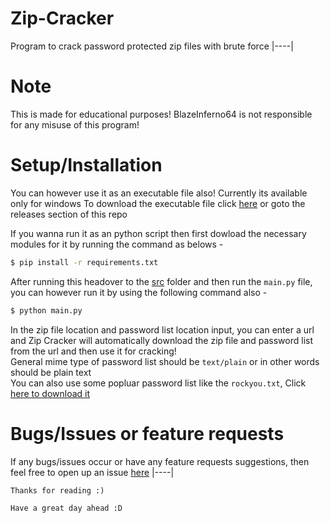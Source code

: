 # Zip-Cracker
Program to crack password protected zip files with brute force
|----|

# Note
This is made for educational purposes!
BlazeInferno64 is not responsible for any misuse of this program!

# Setup/Installation
You can however use it as an executable file also!
Currently its available only for windows
To download the executable file click <a href="https://github.com/BlazeInferno64/Zip-Cracker/releases/download/1.0.0/Zip-Cracker.exe">here</a> or goto the releases section of this repo


If you wanna run it as an python script then first dowload the necessary modules for it by running the command as belows -

```bash
$ pip install -r requirements.txt
```

After running this headover to the <a href="./src/">src</a> folder and then run the `main.py` file, you can however run it by using the following command also -

```bash
$ python main.py
```

In the zip file location and password list location input, you can enter a url and Zip Cracker will automatically download the zip file and password list from the url and then use it for cracking!
<br>
General mime type of password list should be `text/plain` or in other words should be plain text
<br>
You can also use some popluar password list like the `rockyou.txt`, Click <a href="https://github.com/brannondorsey/naive-hashcat/releases/download/data/rockyou.txt">here to download it</a>

# Bugs/Issues or feature requests
If any bugs/issues occur or have any feature requests suggestions, then feel free to open up an issue <a href="https://github.com/BlazeInferno64/Zip-Cracker/issues">here</a>
|----|


`Thanks for reading :)`

`Have a great day ahead :D`
